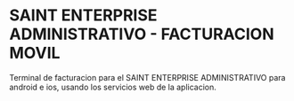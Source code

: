# SAINT ENTERPRISE ADMINISTRATIVO - FACTURACION MOVIL

Terminal de facturacion para el SAINT ENTERPRISE ADMINISTRATIVO para android e ios, usando los servicios web de la aplicacion.